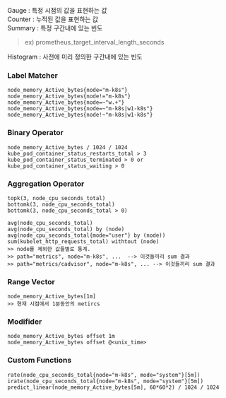 
Gauge : 특정 시점의 값을 표현하는 값  
Counter : 누적된 값을 표현하는 값  
Summary : 특정 구간내에 있는 빈도  
> ex) prometheus_target_interval_length_seconds  

Histogram : 사전에 미리 정의한 구간내에 있는 빈도  

### Label Matcher

```
node_memory_Active_bytes{node="m-k8s"}
node_memory_Active_bytes{node!="m-k8s"}
node_memory_Active_bytes{node=~"w.+"}
node_memory_Active_bytes{node=~"m-k8s|w1-k8s"}
node_memory_Active_bytes{node!~"m-k8s|w1-k8s"}
```

### Binary Operator

```
node_memory_Active_bytes / 1024 / 1024
kube_pod_container_status_restarts_total > 3
kube_pod_container_status_terminated > 0 or kube_pod_container_status_waiting > 0
```

### Aggregation Operator

```
topk(3, node_cpu_seconds_total)
bottomk(3, node_cpu_seconds_total)
bottomk(3, node_cpu_seconds_total > 0)

avg(node_cpu_seconds_total)
avg(node_cpu_seconds_total) by (node)
avg(node_cpu_seconds_total{mode="user"} by (node))
sum(kubelet_http_requests_total) withtout (node)
>> node를 제외한 값들별로 통계. 
>> path="metrics", node="m-k8s", ...  --> 이것들끼리 sum 결과
>> path="metrics/cadvisor", node="m-k8s", ... --> 이것들끼리 sum 결과

```

### Range Vector

```
node_memory_Active_bytes[1m]
>> 현재 시점에서 1분동안의 metircs
```

### Modifider

```
node_memory_Active_bytes offset 1m
node_memory_Active_bytes offset @<unix_time>
```

### Custom Functions

```
rate(node_cpu_seconds_total{node="m-k8s", mode="system"}[5m])
irate(node_cpu_seconds_total{node="m-k8s", mode="system"}[5m])
predict_linear(node_memory_Active_bytes[5m], 60*60*2) / 1024 / 1024
```













